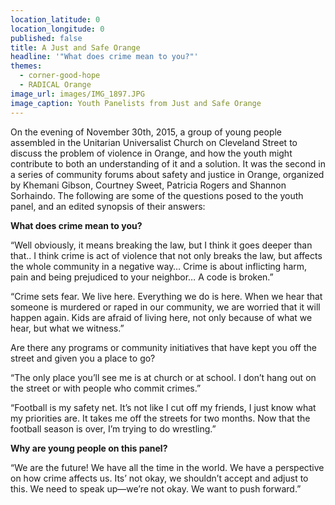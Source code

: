```yaml
---
location_latitude: 0
location_longitude: 0
published: false
title: A Just and Safe Orange
headline: '"What does crime mean to you?"'
themes:
  - corner-good-hope
  - RADICAL Orange
image_url: images/IMG_1897.JPG
image_caption: Youth Panelists from Just and Safe Orange
---
```

On the evening of November 30th, 2015, a group of young people assembled in the Unitarian Universalist Church on Cleveland Street to discuss the problem of violence in Orange, and how the youth might contribute to both an understanding of it and a solution. It was the second in a series of community forums about safety and justice in Orange, organized by Khemani Gibson, Courtney Sweet, Patricia Rogers and Shannon Sorhaindo. The following are some of the questions posed to the youth panel, and an edited synopsis of their answers:  

**What does crime mean to you?** 

“Well obviously, it means breaking the law, but I think it goes deeper than that.. I think crime is act of violence that not only breaks the law, but affects the whole community in a negative way…  Crime is about inflicting harm, pain and being prejudiced to your neighbor… A code is broken.”  

“Crime sets fear. We live here. Everything we do is here. When we hear that someone is murdered or raped in our community, we are worried that it will happen again. Kids are afraid of living here, not only because of what we hear, but what we witness.”  

Are there any programs or community initiatives that have kept you off the street and given you a place to go?  

“The only place you’ll see me is at church or at school. I don’t hang out on the street or with people who commit crimes.”  

“Football is my safety net. It’s not like I cut off my friends, I just know what my priorities are. It takes me off the streets for two months. Now that the football season is over, I’m trying to do wrestling.”  

**Why are young people on this panel?**  

“We are the future! We have all the time in the world. We have a perspective on how crime affects us. Its’ not okay, we shouldn’t accept and adjust to this. We need to speak up—we’re not okay. We want to push forward.”
